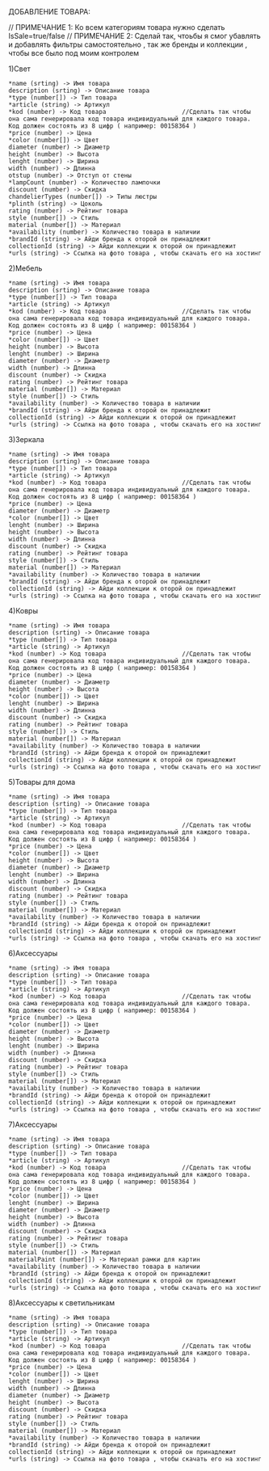 ДОБАВЛЕНИЕ ТОВАРА:

// ПРИМЕЧАНИЕ 1: Ко всем категориям товара нужно сделать IsSale=true/false
// ПРИМЕЧАНИЕ 2: Сделай так, чтоьбы я смог убавлять и добавлять фильтры самостоятельно , так же бренды и коллекции , чтобы все было под моим контролем




  1)Свет
    
     
    *name (srting) -> Имя товара
    description (srting) -> Описание товара
    *type (number[]) -> Тип товара
    *article (string) -> Артикул
    *kod (number) -> Код товара                     //Сделать так чтобы она сама генерировала код товара индивидуальный для каждого товара. Код должен состоять из 8 цифр ( например: 00158364 )
    *price (number) -> Цена
    *color (number[]) -> Цвет
    diameter (number) -> Диаметр
    height (number) -> Высота
    lenght (number) -> Ширина
    width (number) -> Длинна
    otstup (number) -> Отступ от стены
    *lampCount (number) -> Количество лампочки
    discount (number) -> Скидка
    chandelierTypes (number[]) -> Типы люстры
    *plinth (string) -> Цоколь
    rating (number) -> Рейтинг товара
    style (number[]) -> Стиль
    material (number[]) -> Материал
    *availability (number) -> Количество товара в наличии
    *brandId (string) -> Айди бренда к оторой он принадлежит
    collectionId (string) -> Айди коллекции к оторой он принадлежит
    *urls (string) -> Ссылка на фото товара , чтобы скачать его на хостинг


  2)Мебель
    
     
    *name (srting) -> Имя товара
    description (srting) -> Описание товара
    *type (number[]) -> Тип товара
    *article (string) -> Артикул
    *kod (number) -> Код товара                     //Сделать так чтобы она сама генерировала код товара индивидуальный для каждого товара. Код должен состоять из 8 цифр ( например: 00158364 )
    *price (number) -> Цена
    *color (number[]) -> Цвет
    height (number) -> Высота
    lenght (number) -> Ширина
    diameter (number) -> Диаметр
    width (number) -> Длинна
    discount (number) -> Скидка
    rating (number) -> Рейтинг товара
    material (number[]) -> Материал
    style (number[]) -> Стиль
    *availability (number) -> Количество товара в наличии
    *brandId (string) -> Айди бренда к оторой он принадлежит
    collectionId (string) -> Айди коллекции к оторой он принадлежит
    *urls (string) -> Ссылка на фото товара , чтобы скачать его на хостинг


  3)Зеркала
    
     
    *name (srting) -> Имя товара
    description (srting) -> Описание товара
    *type (number[]) -> Тип товара
    *article (string) -> Артикул
    *kod (number) -> Код товара                     //Сделать так чтобы она сама генерировала код товара индивидуальный для каждого товара. Код должен состоять из 8 цифр ( например: 00158364 )
    *price (number) -> Цена
    diameter (number) -> Диаметр
    *color (number[]) -> Цвет
    lenght (number) -> Ширина
    height (number) -> Высота
    width (number) -> Длинна
    discount (number) -> Скидка
    rating (number) -> Рейтинг товара
    style (number[]) -> Стиль
    material (number[]) -> Материал
    *availability (number) -> Количество товара в наличии
    *brandId (string) -> Айди бренда к оторой он принадлежит
    collectionId (string) -> Айди коллекции к оторой он принадлежит
    *urls (string) -> Ссылка на фото товара , чтобы скачать его на хостинг


  4)Ковры
    
     
    *name (srting) -> Имя товара
    description (srting) -> Описание товара
    *type (number[]) -> Тип товара
    *article (string) -> Артикул
    *kod (number) -> Код товара                     //Сделать так чтобы она сама генерировала код товара индивидуальный для каждого товара. Код должен состоять из 8 цифр ( например: 00158364 )
    *price (number) -> Цена
    diameter (number) -> Диаметр
    height (number) -> Высота
    *color (number[]) -> Цвет
    lenght (number) -> Ширина
    width (number) -> Длинна
    discount (number) -> Скидка
    rating (number) -> Рейтинг товара
    style (number[]) -> Стиль
    material (number[]) -> Материал
    *availability (number) -> Количество товара в наличии
    *brandId (string) -> Айди бренда к оторой он принадлежит
    collectionId (string) -> Айди коллекции к оторой он принадлежит
    *urls (string) -> Ссылка на фото товара , чтобы скачать его на хостинг


  5)Товары для дома
    
     
    *name (srting) -> Имя товара
    description (srting) -> Описание товара
    *type (number[]) -> Тип товара
    *article (string) -> Артикул
    *kod (number) -> Код товара                     //Сделать так чтобы она сама генерировала код товара индивидуальный для каждого товара. Код должен состоять из 8 цифр ( например: 00158364 )
    *price (number) -> Цена
    *color (number[]) -> Цвет
    height (number) -> Высота
    diameter (number) -> Диаметр
    lenght (number) -> Ширина
    width (number) -> Длинна
    discount (number) -> Скидка
    rating (number) -> Рейтинг товара
    style (number[]) -> Стиль
    material (number[]) -> Материал
    *availability (number) -> Количество товара в наличии
    *brandId (string) -> Айди бренда к оторой он принадлежит
    collectionId (string) -> Айди коллекции к оторой он принадлежит
    *urls (string) -> Ссылка на фото товара , чтобы скачать его на хостинг


  6)Аксессуары
    
     
    *name (srting) -> Имя товара
    description (srting) -> Описание товара
    *type (number[]) -> Тип товара
    *article (string) -> Артикул
    *kod (number) -> Код товара                     //Сделать так чтобы она сама генерировала код товара индивидуальный для каждого товара. Код должен состоять из 8 цифр ( например: 00158364 )
    *price (number) -> Цена
    *color (number[]) -> Цвет
    diameter (number) -> Диаметр
    height (number) -> Высота
    lenght (number) -> Ширина
    width (number) -> Длинна
    discount (number) -> Скидка
    rating (number) -> Рейтинг товара
    style (number[]) -> Стиль
    material (number[]) -> Материал
    *availability (number) -> Количество товара в наличии
    *brandId (string) -> Айди бренда к оторой он принадлежит
    collectionId (string) -> Айди коллекции к оторой он принадлежит
    *urls (string) -> Ссылка на фото товара , чтобы скачать его на хостинг


  7)Аксессуары
    
     
    *name (srting) -> Имя товара
    description (srting) -> Описание товара
    *type (number[]) -> Тип товара
    *article (string) -> Артикул
    *kod (number) -> Код товара                     //Сделать так чтобы она сама генерировала код товара индивидуальный для каждого товара. Код должен состоять из 8 цифр ( например: 00158364 )
    *price (number) -> Цена
    *color (number[]) -> Цвет
    lenght (number) -> Ширина
    diameter (number) -> Диаметр
    height (number) -> Высота
    width (number) -> Длинна
    discount (number) -> Скидка
    rating (number) -> Рейтинг товара
    style (number[]) -> Стиль
    material (number[]) -> Материал
    materialPaint (number[]) -> Материал рамки для картин
    *availability (number) -> Количество товара в наличии
    *brandId (string) -> Айди бренда к оторой он принадлежит
    collectionId (string) -> Айди коллекции к оторой он принадлежит
    *urls (string) -> Ссылка на фото товара , чтобы скачать его на хостинг


  8)Аксессуары к светильникам
    
     
    *name (srting) -> Имя товара
    description (srting) -> Описание товара
    *type (number[]) -> Тип товара
    *article (string) -> Артикул
    *kod (number) -> Код товара                     //Сделать так чтобы она сама генерировала код товара индивидуальный для каждого товара. Код должен состоять из 8 цифр ( например: 00158364 )
    *price (number) -> Цена
    *color (number[]) -> Цвет
    lenght (number) -> Ширина
    width (number) -> Длинна
    diameter (number) -> Диаметр
    height (number) -> Высота
    discount (number) -> Скидка
    rating (number) -> Рейтинг товара
    style (number[]) -> Стиль
    material (number[]) -> Материал
    *availability (number) -> Количество товара в наличии
    *brandId (string) -> Айди бренда к оторой он принадлежит
    collectionId (string) -> Айди коллекции к оторой он принадлежит
    *urls (string) -> Ссылка на фото товара , чтобы скачать его на хостинг